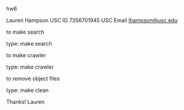 hw6 

Lauren Hampson
USC ID 7356701945
USC Email lhampson@usc.edu

to make search

  type: make search
  
to make crawler

  type: make crawler
  
to remove object files

  type: make clean
  
  
 Thanks!
 Lauren
